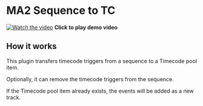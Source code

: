 # MA2 Sequence to TC

[![Watch the video](https://img.youtube.com/vi/nAlW07QsGgk/maxresdefault.jpg)](https://youtu.be/nAlW07QsGgk)
**Click to play demo video**

## How it works

This plugin transfers timecode triggers from a sequence to a Timecode pool item.

Optionally, it can remove the timecode triggers from the sequence.

If the Timecode pool item already exists, the events will be added as a new track.
